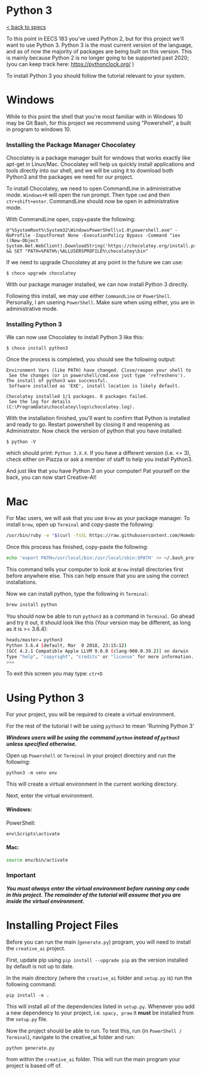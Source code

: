 # Python 3

[< back to specs](./)

To this point in EECS 183 you've used Python 2, but for this project we'll want to use Python 3. Python 3 is the most current version of the language, and as of now the majority of packages are being built on this version. This is mainly because Python 2 is no longer going to be supported past 2020; (you can keep track here: https://pythonclock.org/ )

To install Python 3 you should follow the tutorial relevant to your system.
# Windows
While to this point the shell that you're most familiar with in Windows 10 may be Git Bash, for this project we recommend using "Powershell", a built in program to windows 10.

### Installing the Package Manager Chocolatey
Chocolatey is a package manager built for windows that works exactly like apt-get in Linux/Mac. Chocolatey will help us quickly install applications and tools directly into our shell, and we will be using it to download both Python3 and the packages we need for our project.

To install Chocolatey, we need to open CommandLine in administrative mode. `Windows+R` will open the run prompt. Then type `cmd` and then `ctr+shift+enter`. CommandLine should now be open in administrative mode.

With CommandLine open, copy+paste the following:

```
@"%SystemRoot%\System32\WindowsPowerShell\v1.0\powershell.exe" -NoProfile -InputFormat None -ExecutionPolicy Bypass -Command "iex ((New-Object System.Net.WebClient).DownloadString('https://chocolatey.org/install.ps1'))" && SET "PATH=%PATH%;%ALLUSERSPROFILE%\chocolatey\bin"
```

If we need to upgrade Chocolatey at any point in the future we can use:

```$ choco upgrade chocolatey```

With our package manager installed, we can now install Python 3 directly. 

Following this install, we may use either `CommandLine` or `PowerShell`. Personally, I am usering `PowerShell`. Make sure when using either, you are in administrative mode.

### Installing Python 3

We can now use Chocolatey to install Python 3 like this:

```$ choco install python3```

Once the process is completed, you should see the following output:
```
Environment Vars (like PATH) have changed. Close/reopen your shell to
 See the changes (or in powershell/cmd.exe just type 'refreshenv').
The install of python3 was successful.
 Software installed as 'EXE', install location is likely default.

Chocolatey installed 1/1 packages. 0 packages failed.
 See the log for details (C:\ProgramData\chocolatey\logs\chocolatey.log).
 ```

With the installation finished, you'll want to confirm that Python is installed and ready to go. Restart powershell by closing it and reopening as Administrator. Now check the version of python that you have installed:

```$ python -V```

which should print: ```Python 3.X.X```. If you have a different version (i.e. <= 3), check either on Piazza or ask a member of staff to help you install Python3.

And just like that you have Python 3 on your computer! Pat yourself on the back, you can now start Creative-AI!

# Mac

For Mac users, we will ask that you use `Brew` as your package manager. To install `brew`, open up `Terminal` and copy-paste the following:

``` bash
/usr/bin/ruby -e "$(curl -fsSL https://raw.githubusercontent.com/Homebrew/install/master/install)"
```

Once this process has finished, copy-paste the following:

``` bash
echo 'export PATH=/usr/local/bin:/usr/local/sbin:$PATH' >> ~/.bash_profile
```

This command tells your computer to look at `Brew` install directories first before anywhere else. This can help ensure that you are using the correct installations.

Now we can install python, type the following in `Terminal`:

``` bash
brew install python
```

You should now be able to run `python3` as a command in `Terminal`. Go ahead and try it out, it should look like this (Your version may be different, as long as it is >= 3.6.4):

``` bash
heads/master⇥ python3
Python 3.6.4 (default, Mar  9 2018, 23:15:12) 
[GCC 4.2.1 Compatible Apple LLVM 9.0.0 (clang-900.0.39.2)] on darwin
Type "help", "copyright", "credits" or "license" for more information.
>>> 
```

To exit this screen you may type: `ctr+D`

# Using Python 3

For your project, you will be required to create a virtual environment.

For the rest of the tutorial I will be using `python3` to mean 'Running Python 3'

***Windows users will be using the command `python` instead of `python3` unless specified otherwise.***

Open up `Powershell` or `Terminal` in your project directory and run the following:

```
python3 -m venv env
```

This will create a virtual environment in the current working directory.

Next, enter the virtual environment.

#### Windows:

PowerShell:
``` PowerShell
env\Scripts\activate
```

#### Mac:

``` bash
source env/bin/activate
```

### **Important**

***You must always enter the virtual environment before running any code in this project. The remainder of the tutorial will assume that you are inside the virtual environment.***

# Installing Project Files

Before you can run the main (`generate.py`) program, you will need to install the `creative_ai` project.

First, update pip using `pip install --upgrade pip` as the version installed by default is not up to date.

In the main directory (where the `creative_ai` folder and `setup.py` is) run the following command:

`pip install -e .`

This will install all of the dependencies listed in `setup.py`. Whenever you add a new dependency to your project, i.e. `spacy, praw` it **must** be installed from the `setup.py` file.


Now the project should be able to run. To test this, run (in `PowerShell / Terminal`), navigate to the creative_ai folder and run:

`python generate.py`

from within the `creative_ai` folder. This will run the main program your project is based off of.


